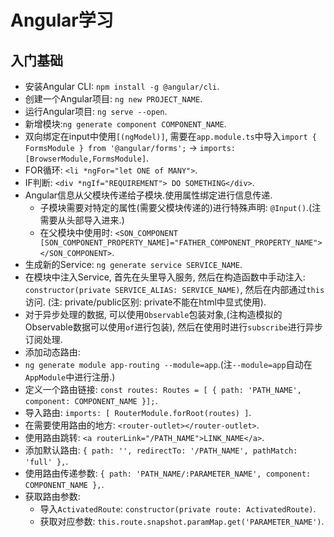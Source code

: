 # Angular学习

## 入门基础

+ 安装Angular CLI: `npm install -g @angular/cli`.
+ 创建一个Angular项目: `ng new PROJECT_NAME`.
+ 运行Angular项目: `ng serve --open`.
+ 新增模块:`ng generate component COMPONENT_NAME`.
+ 双向绑定在input中使用`[(ngModel)]`, 需要在`app.module.ts`中导入`import { FormsModule } from '@angular/forms';` -> `imports: [BrowserModule,FormsModule]`.
+ FOR循环: `<li *ngFor="let ONE of MANY">`.
+ IF判断: `<div *ngIf="REQUIREMENT"> DO SOMETHING</div>`.
+ Angular信息从父模块传递给子模块.使用属性绑定进行信息传递.
  - 子模块需要对特定的属性(需要父模块传递的)进行特殊声明: `@Input()`.(注需要从头部导入进来.)
  - 在父模块中使用时: `<SON_COMPONENT [SON_COMPONENT_PROPERTY_NAME]="FATHER_COMPONENT_PROPERTY_NAME"></SON_COMPONENT>`.
+ 生成新的Service: `ng generate service SERVICE_NAME`.
+ 在模块中注入Service, 首先在头里导入服务, 然后在构造函数中手动注入: `constructor(private SERVICE_ALIAS: SERVICE_NAME)`, 然后在内部通过`this`访问. (注: private/public区别: private不能在html中显式使用).
+ 对于异步处理的数据, 可以使用`Observable`包装对象,(注构造模拟的Observable数据可以使用`of`进行包装), 然后在使用时进行`subscribe`进行异步订阅处理.
+ 添加动态路由:
+ `ng generate module app-routing --module=app`.(注`--module=app`自动在`AppModule`中进行注册.)
+ 定义一个路由链接: `const routes: Routes = [ { path: 'PATH_NAME', component: COMPONENT_NAME }];`.
+ 导入路由: `imports: [ RouterModule.forRoot(routes) ]`.
+ 在需要使用路由的地方: `<router-outlet></router-outlet>`.
+ 使用路由跳转: `<a routerLink="/PATH_NAME">LINK_NAME</a>`.
+ 添加默认路由: `{ path: '', redirectTo: '/PATH_NAME', pathMatch: 'full' },`.
+ 使用路由传递参数: `{ path: 'PATH_NAME/:PARAMETER_NAME', component: COMPONENT_NAME },`.
+ 获取路由参数:
  + 导入`ActivatedRoute`: `constructor(private route: ActivatedRoute)`.
  + 获取对应参数: `this.route.snapshot.paramMap.get('PARAMETER_NAME')`.